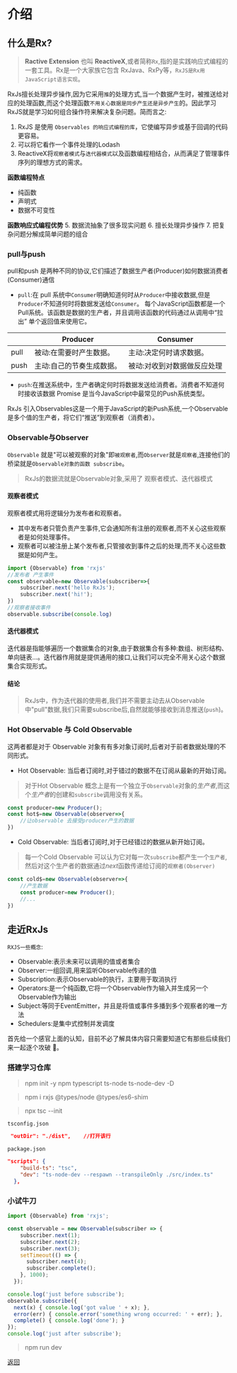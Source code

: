 
# 介绍
## 什么是Rx?

> **Ractive Extension** 也叫 **ReactiveX**,或者简称`Rx`,指的是实践响应式编程的一套工具。Rx是一个大家族它包含 RxJava、RxPy等，`RxJS是Rx用JavaScript语言实现`。

 RxJs擅长处理异步操作,因为它采用`推`的处理方式,当一个数据产生时，被推送给对应的处理函数,而这个处理函数`不用关心数据是同步产生还是异步产生`的。因此学习RxJS就是学习如何组合操作符来解决复杂问题。简而言之:
 1. RxJS 是使用 `Observables 的响应式编程的库`，它使编写异步或基于回调的代码更容易。  
 2. 可以将它看作一个事件处理的Lodash
1. ReactiveX将`观察者模式`与`迭代器模式`以及函数编程相结合，从而满足了管理事件序列的理想方式的需求。

**函数编程特点**
 - 纯函数
 - 声明式
 - 数据不可变性

**函数响应式编程优势**
5. 数据流抽象了很多现实问题
6. 擅长处理异步操作
7. 把复杂问题分解成简单问题的组合
### pull与push
pull和push 是两种不同的协议,它们描述了数据生产者(Producer)如何数据消费者(Consumer)通信
- `pull`:在 pull 系统中`Consumer`明确知道何时从`Producer`中接收数据,但是`Producer`不知道何时将数据发送给`Consumer`。
每个JavaScript函数都是一个Pull系统。该函数是数据的生产者，并且调用该函数的代码通过从调用中“拉出” 单个返回值来使用它。

| |Producer | Consumer |
|--|--|--|
|pull|被动:在需要时产生数据。|主动:决定何时请求数据。|
|push|主动:自己的节奏生成数据。|被动:对收到对数据做反应处理|

- `push`:在推送系统中，生产者确定何时将数据发送给消费者。消费者不知道何时接收该数据
Promise 是当今JavaScript中最常见的Push系统类型。

RxJs 引入Observables这是一个用于JavaScript的新Push系统,一个Observable是多个值的生产者，将它们“推送”到观察者（消费者）。
### Observable与Observer
`Observable` 就是"可以被观察的对象"即`被观察者`,而`Observer`就是`观察者`,连接他们的桥梁就是`Observable对象的函数 subscribe`。

> RxJs的数据流就是Observable对象,采用了 观察者模式、迭代器模式

#### 观察者模式
观察者模式用将逻辑分为发布者和观察者。
- 其中发布者只管负责产生事件,它会通知所有注册的观察者,而不关心这些观察者是如何处理事件。
- 观察者可以被注册上某个发布者,只管接收到事件之后的处理,而不关心这些数据是如何产生。
```js
import {Observable} from 'rxjs'
//发布者 产生事件
const observable=new Observable(subscriber=>{
    subscriber.next('hello RxJs');
    subscriber.next('hi!');
})
//观察者接收事件
observable.subscribe(console.log)
```
#### 迭代器模式
迭代器是指能够遍历一个数据集合的对象,由于数据集合有多种:数组、树形结构、单向链表...。迭代器作用就是提供通用的接口,让我们可以完全不用关心这个数据集合实现形式。

#### 结论
> RxJs中，作为迭代器的使用者,我们并不需要主动去从Observable中"pull"数据,我们只需要subscribe后,自然就能够接收到消息推送(`push`)。

### Hot Observable 与 Cold Observable
这两者都是对于 Observable 对象有有多对象订阅时,后者对于前者数据处理的不同形式。
- Hot Observable: 当后者订阅时,对于错过的数据不在订阅从最新的开始订阅。

> 对于Hot Observable 概念上是有一个独立于`Observable`对象的*生产者*,而这个*生产者*的创建和`subscribe`调用没有关系。 

```js
const producer=new Producer();
const hot$=new Observable(observer=>{
    //让observable 去接受producer产生的数据
})
```
- Cold Observable: 当后者订阅时,对于已经错过的数据从新开始订阅。

>每一个Cold Observable 可以认为它对每一次`subscribe`都产生一个`生产者`,然后对这个生产者的数据通过*next*函数传递给订阅的`观察者(Observer)`

```js
const cold$=new Observable(observer=>{
    //产生数据
    const producer=new Producer();
    //...
})
```

## 走近RxJs
`RXJS一些概念`:
- Observable:表示未来可以调用的值或者集合
- Observer:一组回调,用来监听Observable传递的值
- Subscription:表示Observable的执行，主要用于取消执行
- Operators:是一个纯函数,它将一个Observable作为输入并生成另一个Observable作为输出
- Subject:等同于EventEmitter，并且是将值或事件多播到多个观察者的唯一方法
- Schedulers:是集中式控制并发调度  

首先给一个感官上面的认知，目前不必了解具体内容只需要知道它有那些后续我们来一起逐个攻破 💪。

### 搭建学习仓库
> npm init -y
> npm typescript ts-node ts-node-dev  -D

> npm i rxjs @types/node @types/es6-shim

> npx tsc --init

`tsconfig.json`
```json
 "outDir": "./dist",    //打开该行
```
`package.json`
```json
"scripts": {
    "build-ts": "tsc",
    "dev": "ts-node-dev --respawn --transpileOnly ./src/index.ts"
  },
```
### 小试牛刀
```js
import {Observable} from 'rxjs';

const observable = new Observable(subscriber => {
    subscriber.next(1);
    subscriber.next(2);
    subscriber.next(3);
    setTimeout(() => {
      subscriber.next(4);
      subscriber.complete();
    }, 1000);
  });

console.log('just before subscribe');
observable.subscribe({
  next(x) { console.log('got value ' + x); },
  error(err) { console.error('something wrong occurred: ' + err); },
  complete() { console.log('done'); }
});
console.log('just after subscribe');
```
> npm run dev

[返回](./README.md)